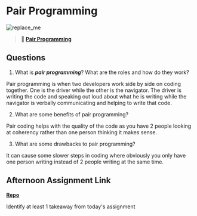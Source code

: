 # Pair Programming

![replace_me](https://codeworks.blob.core.windows.net/public/assets/img/illustrations/placeholder.svg)

> **📖 [Pair Programming](https://codeworksacademy.com/fs-student-guide/resources/wk7/01-Pair-Programming)**

## Questions

1. What is ***pair programming***? What are the roles and how do they work?

Pair programming is when two developers work side by side on coding together. One is the driver while the other is the navigator. The driver is writing the code and speaking out loud about what he is writing while the navigator is verbally communicating and helping to write that code.

2. What are some benefits of pair programming?

Pair coding helps with the quality of the code as you have 2 people looking at coherency rather than one person thinking it makes sense.

3. What are some drawbacks to pair programming?

It can cause some slower steps in coding where obviously you only have one person writing instead of 2 people writing at the same time.

## Afternoon Assignment Link

**[Repo](https://github.com/jsphbowers/<ASSIGNMENT_REPO>)**

Identify at least 1 takeaway from today's assignment
